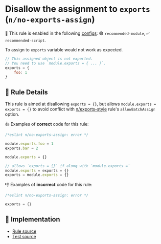 # Disallow the assignment to `exports` (`n/no-exports-assign`)

💼 This rule is enabled in the following [configs](https://github.com/eslint-community/eslint-plugin-n#-configs): 🟢 `recommended-module`, ✅ `recommended-script`.

<!-- end auto-generated rule header -->

To assign to `exports` variable would not work as expected.

```js
// This assigned object is not exported.
// You need to use `module.exports = { ... }`.
exports = {
    foo: 1
}
```

## 📖 Rule Details

This rule is aimed at disallowing `exports = {}`, but allows `module.exports = exports = {}` to avoid conflict with [n/exports-style](https://github.com/eslint-community/eslint-plugin-n/tree/master/docs/rules/exports-style.md) rule's `allowBatchAssign` option.

👍 Examples of **correct** code for this rule:

```js
/*eslint n/no-exports-assign: error */

module.exports.foo = 1
exports.bar = 2

module.exports = {}

// allows `exports = {}` if along with `module.exports =`
module.exports = exports = {}
exports = module.exports = {}
```

👎 Examples of **incorrect** code for this rule:

```js
/*eslint n/no-exports-assign: error */

exports = {}
```

## 🔎 Implementation

- [Rule source](https://github.com/eslint-community/eslint-plugin-n/tree/master/lib/rules/no-exports-assign.js)
- [Test source](https://github.com/eslint-community/eslint-plugin-n/tree/master/tests/lib/rules/no-exports-assign.js)
